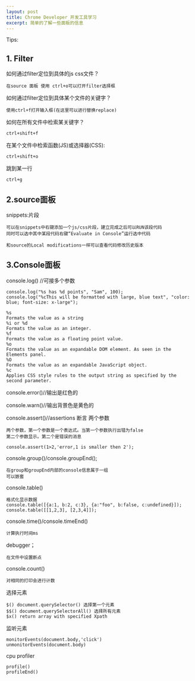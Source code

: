 ```yaml
---
layout: post
title: Chrome Developer 开发工具学习
excerpt: 简单的了解一些面板的信息
---
```


Tips:

<h2>1. Filter</h2>

如何通过filter定位到具体的js css文件？

    在source 面板 使用 ctrl+o可以打开filter选择框

如何通过filter定位到具体某个文件的关键字？

    使用ctrl+f打开输入框(在这里可以进行替换replace)

如何在所有文件中检索某关键字？
    
    ctrl+shift+f

在某个文件中检索函数(JS)或选择器(CSS):
    
    ctrl+shift+o

跳到某一行
    
    ctrl+g



<h2>2.source面板</h2>

snippets:片段

    可以在snippets中右键添加一个js/css片段，建立完成之后可以RUN该段代码
    同时可以选中其中某段代码右键“Evaluate in Console”运行选中代码
    
    和source的Local modifications一样可以查看代码修改历史版本


<h2>3.Console面板</h2>

console.log() //可接多个参数

    console.log("%s has %d points", "Sam", 100);
    console.log("%cThis will be formatted with large, blue text", "color: blue; font-size: x-large");

    %s
    Formats the value as a string
    %i or %d
    Formats the value as an integer.
    %f
    Formats the value as a floating point value.
    %o
    Formats the value as an expandable DOM element. As seen in the Elements panel.
    %O
    Formats the value as an expandable JavaScript object.
    %c
    Applies CSS style rules to the output string as specified by the second parameter. 

console.error()//输出是红色的

console.warn()//输出背景色是黄色的

console.assert()//assertions 断言 两个参数

    两个参数，第一个参数是一个表达式。当第一个参数执行出错为false
    第二个参数显示。第二个是错误的消息

    console.assert(1>2,'error,1 is smaller then 2');

console.group()/console.groupEnd();
    
    在group和groupEnd内部的console信息属于一组
    可以嵌套

console.table()

    格式化显示数据
    console.table([{a:1, b:2, c:3}, {a:"foo", b:false, c:undefined}]);
    console.table([[1,2,3], [2,3,4]]);

console.time()/console.timeEnd()

    计算执行时间ms

debugger；

    在文件中设置断点

console.count()

    对相同的打印会进行计数


选择元素

    $() document.querySelector() 选择第一个元素
    $$() document.querySelectorAll() 选择所有元素
    $x() return array with specified Xpath

监听元素

    monitorEvents(document.body,'click')
    unmonitorEvents(document.body)

cpu profiler 
    
    profile()
    profileEnd()
